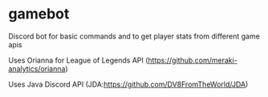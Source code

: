 # gamebot
Discord bot for basic commands and to get player stats from different game apis

Uses Orianna for League of Legends API (https://github.com/meraki-analytics/orianna)

Uses Java Discord API (JDA:https://github.com/DV8FromTheWorld/JDA)  
